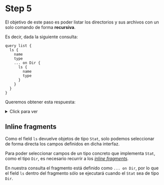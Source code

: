 # Step 5

El objetivo de este paso es poder listar los directorios y sus archivos con un solo comando de forma **recursiva**.

Es decir, dada la siguiente consulta:

```gql
query list {
  ls {
    name
    type
    ... on Dir {
      ls {
        name
        type
      }
    }
  }
}
```

Queremos obtener esta respuesta:

<details><summary>Click para ver</summary><p>

```json
{
  "data": {
    "ls": [
      {
        "name": "Bart_Simpson.png",
        "type": "File"
      },
      {
        "name": "Father",
        "type": "Dir",
        "ls": [
          {
            "name": "Father",
            "type": "Dir"
          },
          {
            "name": "Homer_Simpson.png",
            "type": "File"
          },
          {
            "name": "Mother",
            "type": "Dir"
          }
        ]
      },
      {
        "name": "Lisa_Simpson.png",
        "type": "File"
      },
      {
        "name": "Maggie_Simpson.png",
        "type": "File"
      },
      {
        "name": "Mother",
        "type": "Dir",
        "ls": [
          {
            "name": "Father",
            "type": "Dir"
          },
          {
            "name": "Marge_Simpson.png",
            "type": "File"
          },
          {
            "name": "Mother",
            "type": "Dir"
          },
          {
            "name": "Patty_Bouvier.png",
            "type": "File"
          },
          {
            "name": "Selma_Bouvier.png",
            "type": "File"
          }
        ]
      }
    ]
  }
}
```

</p></details>

## Inline fragments

Como el field `ls` devuelve objetos de tipo `Stat`, solo podemos seleccionar de forma directa los campos definidos en dicha interfaz.

Para poder seleccionar campos de un tipo concreto que implementa `Stat`, como el tipo `Dir`, es necesario recurrir a los _[inline fragments](https://graphql.org/learn/queries/#inline-fragments)_.

En nuestra consulta el fragmento está definido como `... on Dir`, por lo que el field `ls` dentro del fragmento sólo se ejecutará cuando el `Stat` sea de tipo `Dir`.

